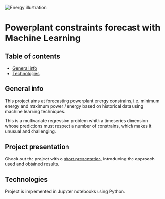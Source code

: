 ![Energy illustration](./Pix/stackedpower.png)

# Powerplant constraints forecast with Machine Learning

## Table of contents
* [General info](#general-info)
* [Technologies](#technologies)

## General info
This project aims at forecasting powerplant energy constrains, i.e. minimum energy and maximum power / energy based on historical data using machine learning techniques.

This is a multivariate regression problem whith a timeseries dimension whose predictions must respect a number of constrains, which makes it unusual and challenging.

## Project presentation
Check out the project with a [short presentation](https://prezi.com/view/MN8KaQc64dhc0l4obrXZ/), introducing the approach used and obtained results.

## Technologies
Project is implemented in Jupyter notebooks using Python.
	

